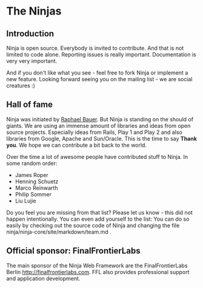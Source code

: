 The Ninjas
==========

Introduction
------------
Ninja is open source. Everybody is invited to contribute. And that is not
limited to code alone. Reporting issues is really important. Documentation 
is very very important. 

And if you don't like what you see - feel free to fork Ninja or implement a new feature. 
Looking forward seeing you on the mailing list - we are social creatures :)


Hall of fame
------------

Ninja was initiated by [Raphael Bauer](http://raphaelbauer.com). But Ninja is standing on the should of giants. 
We are using an immense amount of libraries and ideas from open source projects.
Especially ideas from Rails, Play 1 and Play 2 and also libraries from Google, Apache and Sun/Oracle. 
This is the time to say **Thank you**. We hope we can contribute a bit back to the world.

Over the time a lot of awesome people have
contributed stuff to Ninja. In some random order:

 * James Roper
 * Henning Schuetz
 * Marco Reinwarth
 * Philip Sommer
 * Liu Lujie

Do you feel you are missing from that list? Please let us know - this did not happen
intentionally. You can even add yourself to the list:
You can do so easily by checking out the source code of Ninja and changing the file
ninja/ninja-core/site/markdown/team.md .


Official sponsor: FinalFrontierLabs
-----------------------------------
The main sponsor of the Ninja Web Framework are the FinalFrontierLabs 
Berlin http://finalfrontierlabs.com. FFL also provides professional support
and application development.


